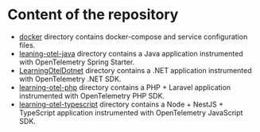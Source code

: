 # Content of the repository

- [docker](./docker/) directory contains docker-compose and service configuration files.
- [leaning-otel-java](./leaning-otel-java/) directory contains a Java application instrumented with OpenTelemetry Spring Starter.
- [LearningOtelDotnet](./LearningOtelDotnet/) directory contains a .NET application instrumented with OpenTelemetry .NET SDK.
- [learning-otel-php](./learning-otel-php/) directory contains a PHP + Laravel application instrumented with OpenTelemetry PHP SDK.
- [learning-otel-typescript](./learning-otel-typescript/) directory contains a Node + NestJS + TypeScript application instrumented with OpenTelemetry JavaScript SDK.
